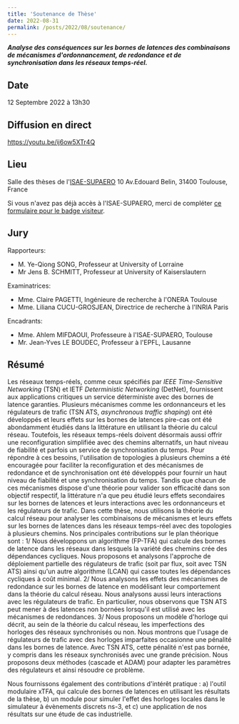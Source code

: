 ```yaml
---
title: 'Soutenance de Thèse'
date: 2022-08-31
permalink: /posts/2022/08/soutenance/
---
```


***Analyse des conséquences sur les bornes de latences des combinaisons de mécanismes d'ordonnancement, de redondance et de synchronisation dans les réseaux temps-réel.***

Date
----

12 Septembre 2022 à 13h30

Diffusion en direct
-------------------

https://youtu.be/ij6ow5XTr4Q

Lieu
-----

Salle des thèses de l'[ISAE-SUPAERO](https://goo.gl/maps/E7S9nqRoXpencSFB7)
10 Av.Edouard Belin, 31400 Toulouse, France

Si vous n'avez pas déjà accès à l'ISAE-SUPAERO, merci de compléter [ce formulaire pour le badge visiteur](https://forms.gle/M9DjoZmAGXxhghbF7).

Jury
----

Rapporteurs:

- M. Ye-Qiong SONG, Professeur at University of Lorraine
- Mr Jens B. SCHMITT, Professeur at University of Kaiserslautern

Examinatrices:

- Mme. Claire PAGETTI, Ingénieure de recherche à l'ONERA Toulouse
- Mme. Liliana CUCU-GROSJEAN, Directrice de recherche à l'INRIA Paris

Encadrants:

- Mme. Ahlem MIFDAOUI, Professeure à l'ISAE-SUPAERO, Toulouse
- Mr. Jean-Yves LE BOUDEC, Professeur à l'EPFL, Lausanne

Résumé
------

Les réseaux temps-réels, comme ceux spécifiés par *IEEE Time-Sensitive Networking* (TSN) et IETF *Deterministic Networking* (DetNet), fournissent aux applications critiques un service déterministe avec des bornes de latence garanties.
Plusieurs mécanismes comme les ordonnanceurs et les régulateurs de trafic (TSN ATS, *asynchronous traffic shaping*) ont été développés et leurs effets sur les bornes de latences pire-cas ont été abondamment étudiés dans la littérature en utilisant la théorie du calcul réseau.
Toutefois, les réseaux temps-réels doivent désormais aussi offrir une reconfiguration simplifiée avec des chemins alternatifs, un haut niveau de fiabilité et parfois un service de synchronisation du temps.
Pour répondre à ces besoins, l'utilisation de topologies à plusieurs chemins a été encouragée pour faciliter la reconfiguration et des mécanismes de redondance et de synchronisation ont été développés pour fournir un haut niveau de fiabilité et une synchronisation du temps.
Tandis que chacun de ces mécanismes dispose d'une théorie pour valider son efficacité dans son objectif respectif, la littérature n'a que peu étudié leurs effets secondaires sur les bornes de latences et leurs interactions avec les ordonnanceurs et les régulateurs de trafic.
Dans cette thèse, nous utilisons la théorie du calcul réseau pour analyser les combinaisons de mécanismes et leurs effets sur les bornes de latences dans les réseaux temps-réel avec des topologies à plusieurs chemins.
Nos principales contributions sur le plan théorique sont :
1/ Nous développons un algorithme (FP-TFA) qui calcule des bornes de latence dans les réseaux dans lesquels la variété des chemins crée des dépendances cycliques.
Nous proposons et analysons l'approche de déploiement partielle des régulateurs de trafic (soit par flux, soit avec TSN ATS) ainsi qu'un autre algorithme (LCAN) qui casse toutes les dépendances cycliques à coût minimal.
2/ Nous analysons les effets des mécanismes de redondance sur les bornes de latence en modélisant leur comportement dans la théorie du calcul réseau.
Nous analysons aussi leurs interactions avec les régulateurs de trafic.
En particulier, nous observons que TSN ATS peut mener à des latences non bornées lorsqu'il est utilisé avec les mécanismes de redondances.
3/ Nous proposons un modèle d'horloge qui décrit, au sein de la théorie du calcul réseau, les imperfections des horloges des réseaux synchronisés ou non.
Nous montrons que l'usage de régulateurs de trafic avec des horloges imparfaites occasionne une pénalité dans les bornes de latence.
Avec TSN ATS, cette pénalité n'est pas bornée, y compris dans les réseaux synchronisés avec une grande précision.
Nous proposons deux méthodes (cascade et ADAM) pour adapter les paramètres des régulateurs et ainsi résoudre ce problème.

Nous fournissons également des contributions d'intérêt pratique :
a) l'outil modulaire xTFA, qui calcule des bornes de latences en utilisant les résultats de la thèse,
b) un module pour simuler l'effet des horloges locales dans le simulateur à évènements discrets ns-3, et
c) une application de nos résultats sur une étude de cas industrielle.